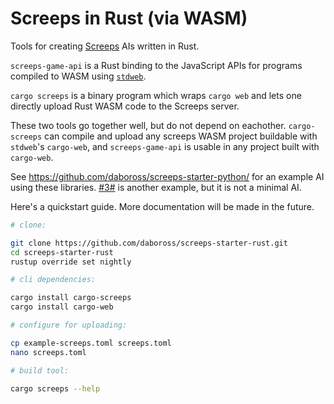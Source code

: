 Screeps in Rust (via WASM)
==========================

Tools for creating [Screeps] AIs written in Rust.


`screeps-game-api` is a Rust binding to the JavaScript APIs for programs compiled to WASM using [`stdweb`].

`cargo screeps` is a binary program which wraps `cargo web` and lets one directly upload Rust WASM code to the
Screeps server.

These two tools go together well, but do not depend on eachother. `cargo-screeps` can compile and upload
any screeps WASM project buildable with `stdweb`'s `cargo-web`, and `screeps-game-api` is usable in any
project built with `cargo-web`.

See https://github.com/daboross/screeps-starter-python/ for an example AI using these libraries.
[#3#](https://github.com/daboross/ai-3) is another example, but it is not a minimal AI.

Here's a quickstart guide. More documentation will be made in the future.

```sh
# clone:

git clone https://github.com/daboross/screeps-starter-rust.git
cd screeps-starter-rust
rustup override set nightly

# cli dependencies:

cargo install cargo-screeps
cargo install cargo-web

# configure for uploading:

cp example-screeps.toml screeps.toml
nano screeps.toml

# build tool:

cargo screeps --help
```

[screeps]: https://screeps.com/
[`stdweb`]: https://github.com/koute/stdweb
